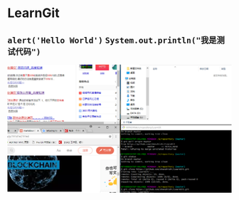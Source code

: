 # LearnGit
`alert('Hello World')`
`System.out.println("我是测试代码")`
---
![测试文字](https://github.com/shenzhizhi/LearnGit/raw/master/image/123.png  "测试图片")
